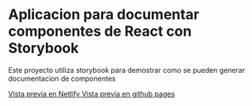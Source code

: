 # Aplicacion para documentar componentes de React con Storybook

Este proyecto utiliza storybook para demostrar como se pueden generar documentacion de componentes

[Vista previa en Netlify ](https://infallible-easley-e0ed6c.netlify.app)
[Vista previa en github pages](https://julioavalos.github.io/03-storybook/)